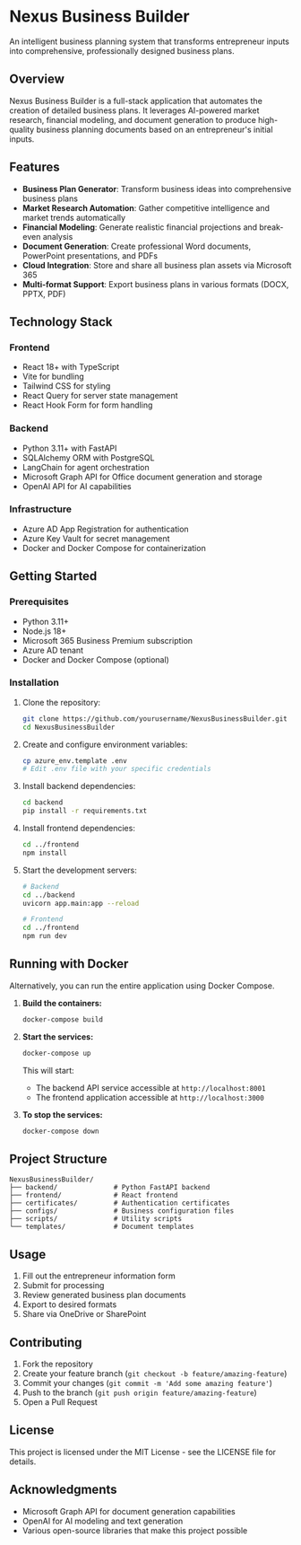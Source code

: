 # Nexus Business Builder

An intelligent business planning system that transforms entrepreneur inputs into comprehensive, professionally designed business plans.

## Overview

Nexus Business Builder is a full-stack application that automates the creation of detailed business plans. It leverages AI-powered market research, financial modeling, and document generation to produce high-quality business planning documents based on an entrepreneur's initial inputs.

## Features

- **Business Plan Generator**: Transform business ideas into comprehensive business plans
- **Market Research Automation**: Gather competitive intelligence and market trends automatically
- **Financial Modeling**: Generate realistic financial projections and break-even analysis
- **Document Generation**: Create professional Word documents, PowerPoint presentations, and PDFs
- **Cloud Integration**: Store and share all business plan assets via Microsoft 365
- **Multi-format Support**: Export business plans in various formats (DOCX, PPTX, PDF)

## Technology Stack

### Frontend
- React 18+ with TypeScript
- Vite for bundling
- Tailwind CSS for styling
- React Query for server state management
- React Hook Form for form handling

### Backend
- Python 3.11+ with FastAPI
- SQLAlchemy ORM with PostgreSQL
- LangChain for agent orchestration
- Microsoft Graph API for Office document generation and storage
- OpenAI API for AI capabilities

### Infrastructure
- Azure AD App Registration for authentication
- Azure Key Vault for secret management
- Docker and Docker Compose for containerization

## Getting Started

### Prerequisites
- Python 3.11+
- Node.js 18+
- Microsoft 365 Business Premium subscription
- Azure AD tenant
- Docker and Docker Compose (optional)

### Installation

1. Clone the repository:
   ```bash
   git clone https://github.com/yourusername/NexusBusinessBuilder.git
   cd NexusBusinessBuilder
   ```

2. Create and configure environment variables:
   ```bash
   cp azure_env.template .env
   # Edit .env file with your specific credentials
   ```

3. Install backend dependencies:
   ```bash
   cd backend
   pip install -r requirements.txt
   ```

4. Install frontend dependencies:
   ```bash
   cd ../frontend
   npm install
   ```

5. Start the development servers:
   ```bash
   # Backend
   cd ../backend
   uvicorn app.main:app --reload

   # Frontend
   cd ../frontend
   npm run dev
   ```

## Running with Docker

Alternatively, you can run the entire application using Docker Compose.

1.  **Build the containers:**

    ```bash
    docker-compose build
    ```

2.  **Start the services:**

    ```bash
    docker-compose up
    ```

    This will start:
    - The backend API service accessible at `http://localhost:8001`
    - The frontend application accessible at `http://localhost:3000`

3.  **To stop the services:**

    ```bash
    docker-compose down
    ```

## Project Structure

```
NexusBusinessBuilder/
├── backend/              # Python FastAPI backend
├── frontend/             # React frontend
├── certificates/         # Authentication certificates
├── configs/              # Business configuration files
├── scripts/              # Utility scripts
└── templates/            # Document templates
```

## Usage

1. Fill out the entrepreneur information form
2. Submit for processing
3. Review generated business plan documents
4. Export to desired formats
5. Share via OneDrive or SharePoint

## Contributing

1. Fork the repository
2. Create your feature branch (`git checkout -b feature/amazing-feature`)
3. Commit your changes (`git commit -m 'Add some amazing feature'`)
4. Push to the branch (`git push origin feature/amazing-feature`)
5. Open a Pull Request

## License

This project is licensed under the MIT License - see the LICENSE file for details.

## Acknowledgments

- Microsoft Graph API for document generation capabilities
- OpenAI for AI modeling and text generation
- Various open-source libraries that make this project possible
